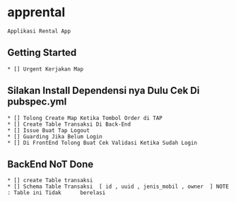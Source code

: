 # apprental

    Applikasi Rental App 

## Getting Started

    * [] Urgent Kerjakan Map

## Silakan Install Dependensi nya Dulu Cek Di pubspec.yml

    * [] Tolong Create Map Ketika Tombol Order di TAP
    * [] Create Table Transaksi Di Back-End 
    * [] Issue Buat Tap Logout
    * [] Guarding Jika Belum Login
    * [] Di FrontEnd Tolong Buat Cek Validasi Ketika Sudah Login

## BackEnd NoT Done 
    * [] create Table transaksi
    * [] Schema Table Transaksi  [ id , uuid , jenis_mobil , owner  ] NOTE : Table ini Tidak      berelasi    